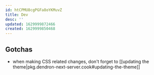```yaml
---
id: htCPMU8cgPGFa8oYKMuvZ
title: Dev
desc: ''
updated: 1629999872466
created: 1629999850468
---
```


## Gotchas
- when making CSS related changes, don't forget to [[updating the theme|pkg.dendron-next-server.cook#updating-the-theme]]
